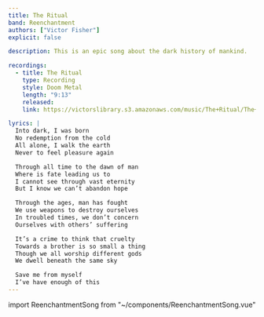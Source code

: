 ```yaml
---
title: The Ritual
band: Reenchantment
authors: ["Victor Fisher"]
explicit: false

description: This is an epic song about the dark history of mankind.

recordings:
  - title: The Ritual
    type: Recording
    style: Doom Metal
    length: "9:13"
    released: 
    link: https://victorslibrary.s3.amazonaws.com/music/The+Ritual/The+Ritual.mp3

lyrics: |
  Into dark, I was born
  No redemption from the cold
  All alone, I walk the earth
  Never to feel pleasure again

  Through all time to the dawn of man
  Where is fate leading us to
  I cannot see through vast eternity
  But I know we can’t abandon hope

  Through the ages, man has fought
  We use weapons to destroy ourselves
  In troubled times, we don’t concern
  Ourselves with others’ suffering

  It’s a crime to think that cruelty
  Towards a brother is so small a thing
  Though we all worship different gods
  We dwell beneath the same sky

  Save me from myself
  I’ve have enough of this
---
```


import ReenchantmentSong from "~/components/ReenchantmentSong.vue"

<ReenchantmentSong :songData="$frontmatter" />
